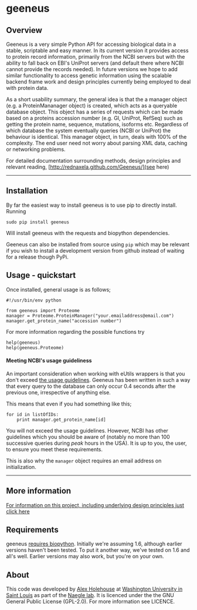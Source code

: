 geeneus
=========

Overview
----------
Geeneus is a very simple Python API for accessing biological data in a stable, scriptable and easy manner. In its current version it provides access to protein record information, primarily from the NCBI servers but with the ability to fall back on EBI's UniProt servers (and default there where NCBI cannot provide the records needed). In future versions we hope to add similar functionality to access genetic information using the scalable backend frame work and design principles currently being employed to deal with protein data.

As a short usability summary, the general idea is that the a manager object (e.g. a ProteinMananager object) is created, which acts as a queryable database object. This object has a series of requests which can be made based on a proteins accession number (e.g. GI, UniProt, RefSeq) such as getting the protein name, sequence, mutations, isoforms etc. Regardless of which database the system eventually queries (NCBI or UniProt) the behaviour is identical. This manager object, in turn, deals with 100% of the complexity. The end user need not worry about parsing XML data, caching or networking problems.

For detailed documentation surrounding methods, design principles and relevant reading, [http://rednaxela.github.com/Geeneus/](see here)

-------------
Installation
-------------

By far the easiest way to install geeneus is to use pip to directly install. Running

    sudo pip install geeneus

Will install geeneus with the requests and biopython dependencies.

Geeneus can also be installed from source using `pip` which may be relevant if you wish to install a development version from github instead of waiting for a release though PyPi.

Usage - quickstart
------------

Once installed, general usage is as follows;

    #!/usr/bin/env python

    from geeneus import Proteome
    manager = Proteome.ProteinManager("your.emailaddress@email.com")
    manager.get_protein_name("accession number")

For more information regarding the possible functions try

    help(geeneus)
    help(geeneus.Proteome)

#### Meeting NCBI's usage guideliness
An important consideration when working with eUtils wrappers is that you don't exceed [the usage guidelines](http://www.ncbi.nlm.nih.gov/books/NBK25497/). Geeneus has been written in such a way that every query to the database can only occur 0.4 seconds after the previous one, irrespective of anything else.

This means that even if you had something like this;

    for id in listOfIDs:
        print manager.get_protein_name[id]

You will not exceed the usage guidelines. However, NCBI has other guidelines which you should be aware of (notably no more than 100 successive queries during *peak* hours in the USA). It is up to you, the user, to ensure you meet these requirements.

This is also why the `manager` object requires an email address on initialization.   

------------

More information
----------
[For information on this project, including underlying design principles just click here](http://rednaxela.github.com/Geeneus)


Requirements
----------
geeneus [requires biopython](http://biopython.org/DIST/docs/install/Installation.html). Initially we're assuming 1.6, although earlier versions haven't been tested. To put it another way, we've tested on 1.6 and all's well. Earlier versions may also work, but you're on your own.


About
----------
This code was developed by [Alex Holehouse](http://holehouse.org) at [Washington University in Saint Louis](http://www.wustl.edu/) as part of the [Naegle lab](http://naegle.wustl.edu/people/lab_members.html). It is licenced under the the GNU General Public License (GPL-2.0). For more information see LICENCE.

